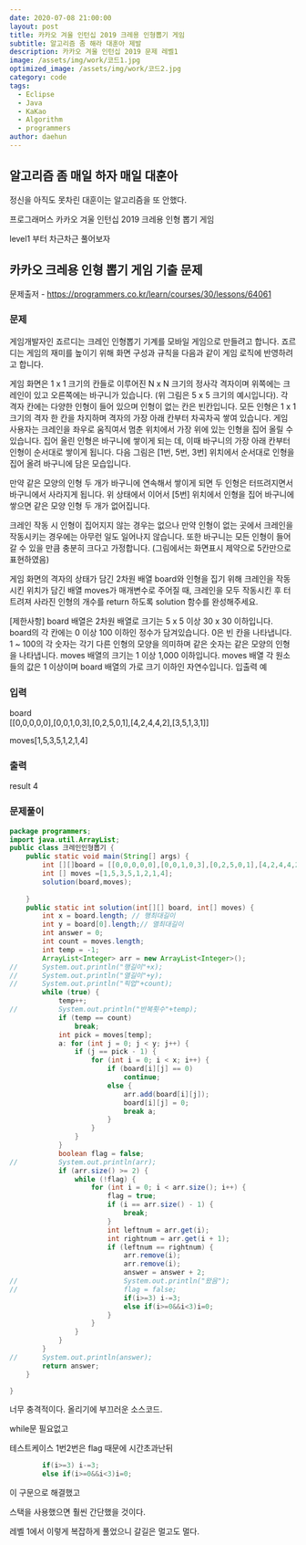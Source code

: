 ```yaml
---
date: 2020-07-08 21:00:00
layout: post
title: 카카오 겨울 인턴십 2019 크레용 인형뽑기 게임
subtitle: 알고리즘 좀 해라 대훈아 제발
description: 카카오 겨울 인턴십 2019 문제 레벨1
image: /assets/img/work/코드1.jpg
optimized_image: /assets/img/work/코드2.jpg
category: code
tags:
  - Eclipse
  - Java
  - KaKao
  - Algorithm
  - programmers
author: daehun
---
```



## 알고리즘 좀 매일 하자 매일 대훈아

정신을 아직도 못차린 대훈이는 알고리즘을 또 안했다.

프로그래머스 카카오 겨울 인턴십 2019 크레용 인형 뽑기 게임

level1 부터 차근차근 풀어보자

## 카카오 크레용 인형 뽑기 게임 기출 문제
문제출저 - https://programmers.co.kr/learn/courses/30/lessons/64061

### 문제
게임개발자인 죠르디는 크레인 인형뽑기 기계를 모바일 게임으로 만들려고 합니다.
죠르디는 게임의 재미를 높이기 위해 화면 구성과 규칙을 다음과 같이 게임 로직에 반영하려고 합니다.

게임 화면은 1 x 1 크기의 칸들로 이루어진 N x N 크기의 정사각 격자이며 위쪽에는 크레인이 있고 오른쪽에는 바구니가 있습니다. (위 그림은 5 x 5 크기의 예시입니다). 각 격자 칸에는 다양한 인형이 들어 있으며 인형이 없는 칸은 빈칸입니다. 모든 인형은 1 x 1 크기의 격자 한 칸을 차지하며 격자의 가장 아래 칸부터 차곡차곡 쌓여 있습니다. 게임 사용자는 크레인을 좌우로 움직여서 멈춘 위치에서 가장 위에 있는 인형을 집어 올릴 수 있습니다. 집어 올린 인형은 바구니에 쌓이게 되는 데, 이때 바구니의 가장 아래 칸부터 인형이 순서대로 쌓이게 됩니다. 다음 그림은 [1번, 5번, 3번] 위치에서 순서대로 인형을 집어 올려 바구니에 담은 모습입니다.

만약 같은 모양의 인형 두 개가 바구니에 연속해서 쌓이게 되면 두 인형은 터뜨려지면서 바구니에서 사라지게 됩니다. 위 상태에서 이어서 [5번] 위치에서 인형을 집어 바구니에 쌓으면 같은 모양 인형 두 개가 없어집니다.

크레인 작동 시 인형이 집어지지 않는 경우는 없으나 만약 인형이 없는 곳에서 크레인을 작동시키는 경우에는 아무런 일도 일어나지 않습니다. 또한 바구니는 모든 인형이 들어갈 수 있을 만큼 충분히 크다고 가정합니다. (그림에서는 화면표시 제약으로 5칸만으로 표현하였음)

게임 화면의 격자의 상태가 담긴 2차원 배열 board와 인형을 집기 위해 크레인을 작동시킨 위치가 담긴 배열 moves가 매개변수로 주어질 때, 크레인을 모두 작동시킨 후 터트려져 사라진 인형의 개수를 return 하도록 solution 함수를 완성해주세요.


[제한사항]
board 배열은 2차원 배열로 크기는 5 x 5 이상 30 x 30 이하입니다.
board의 각 칸에는 0 이상 100 이하인 정수가 담겨있습니다.
0은 빈 칸을 나타냅니다.
1 ~ 100의 각 숫자는 각기 다른 인형의 모양을 의미하며 같은 숫자는 같은 모양의 인형을 나타냅니다.
moves 배열의 크기는 1 이상 1,000 이하입니다.
moves 배열 각 원소들의 값은 1 이상이며 board 배열의 가로 크기 이하인 자연수입니다.
입출력 예

### 입력
board		
[[0,0,0,0,0],[0,0,1,0,3],[0,2,5,0,1],[4,2,4,4,2],[3,5,1,3,1]]	

moves[1,5,3,5,1,2,1,4]	


### 출력
result
4

### 문제풀이

```java
package programmers;
import java.util.ArrayList;
public class 크레인인형뽑기 {
	public static void main(String[] args) {
		int [][]board = [[0,0,0,0,0],[0,0,1,0,3],[0,2,5,0,1],[4,2,4,4,2],[3,5,1,3,1]];
		int [] moves =[1,5,3,5,1,2,1,4];
		solution(board,moves);
	
	}
	public static int solution(int[][] board, int[] moves) {
		int x = board.length; // 행최대길이
		int y = board[0].length;// 열최대길이
		int answer = 0;
		int count = moves.length;
		int temp = -1;
		ArrayList<Integer> arr = new ArrayList<Integer>();
//		System.out.println("행길이"+x);
//		System.out.println("열길이"+y);
//		System.out.println("픽업"+count);
		while (true) {
			temp++;
//			System.out.println("반복횟수"+temp);
			if (temp == count)
				break;
			int pick = moves[temp];
			a: for (int j = 0; j < y; j++) {
				if (j == pick - 1) {
					for (int i = 0; i < x; i++) {
						if (board[i][j] == 0)
							continue;
						else {
							arr.add(board[i][j]);
							board[i][j] = 0;
							break a;
						}
					}
				}
			}
			boolean flag = false;
//			System.out.println(arr);
			if (arr.size() >= 2) {
				while (!flag) {
					for (int i = 0; i < arr.size(); i++) {
						flag = true;
						if (i == arr.size() - 1) {
							break;
						}
						int leftnum = arr.get(i);
						int rightnum = arr.get(i + 1);
						if (leftnum == rightnum) {
							arr.remove(i);
							arr.remove(i);
							answer = answer + 2;
//							System.out.println("왔음");
//							flag = false;
							if(i>=3) i-=3;
							else if(i>=0&&i<3)i=0;
						}
					}
				}
			}
		}
//		System.out.println(answer);		
		return answer;
	}

}

```

너무 충격적이다. 올리기에 부끄러운 소스코드.

while문 필요없고

테스트케이스 1번2번은 flag 때문에 시간초과난뒤 

```java
		if(i>=3) i-=3;
		else if(i>=0&&i<3)i=0;
```
이 구문으로 해결했고

스택을 사용했으면 훨씬 간단했을 것이다.

레벨 1에서 이렇게 복잡하게 풀었으니 갈길은 멀고도 멀다.
